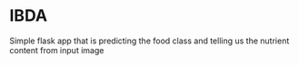 # IBDA
Simple flask app that is predicting the food class and telling us the nutrient content from input image
